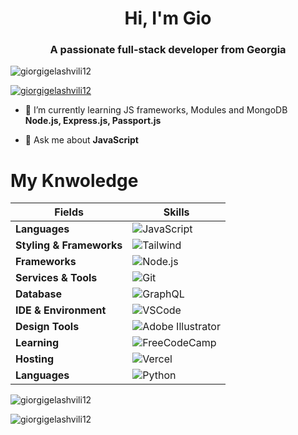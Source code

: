 <h1 align="center">Hi, I'm Gio</h1>
<h3 align="center">A passionate full-stack developer from Georgia</h3>

<p align="left"> <img src="https://komarev.com/ghpvc/?username=giorgigelashvili12&label=Profile%20views&color=0e75b6&style=flat" alt="giorgigelashvili12" /> </p>

<p align="left"> <a href="https://github.com/ryo-ma/github-profile-trophy"><img src="https://github-profile-trophy.vercel.app/?username=giorgigelashvili12" alt="giorgigelashvili12" /></a> </p>

- 🌱 I’m currently learning JS frameworks, Modules and MongoDB **Node.js, Express.js, Passport.js**

- 💬 Ask me about **JavaScript**

</p>

# My Knwoledge

| **Fields**          | **Skills**                                                                                      |
|-----------------------|-------------------------------------------------------------------------------------------------|
| **Languages**          | ![JavaScript](https://img.shields.io/badge/JavaScript-F7DF1E?style=for-the-badge&logo=javascript&logoColor=black) | ![HTML](https://img.shields.io/badge/HTML-E34F26?style=for-the-badge&logo=html5&logoColor=white) | ![CSS](https://img.shields.io/badge/CSS-1572B6?style=for-the-badge&logo=css3&logoColor=white) |
| **Styling & Frameworks** | ![Tailwind](https://img.shields.io/badge/Tailwind_CSS-38B2AC?style=for-the-badge&logo=tailwindcss&logoColor=white) | ![React](https://img.shields.io/badge/React-61DAFB?style=for-the-badge&logo=react&logoColor=black) |
| **Frameworks**         | ![Node.js](https://img.shields.io/badge/Node.js-339939?style=for-the-badge&logo=node.js&logoColor=white) | ![Express](https://img.shields.io/badge/Express-000000?style=for-the-badge&logo=express&logoColor=white) |
| **Services & Tools**   | ![Git](https://img.shields.io/badge/Git-F05032?style=for-the-badge&logo=git&logoColor=white) | ![GitHub](https://img.shields.io/badge/GitHub-181717?style=for-the-badge&logo=github&logoColor=white) |
| **Database**           | ![GraphQL](https://img.shields.io/badge/GraphQL-E10098?style=for-the-badge&logo=graphql&logoColor=white) |
| **IDE & Environment**  | ![VSCode](https://img.shields.io/badge/VS_Code-0078D4?style=for-the-badge&logo=visualstudiocode&logoColor=white) |
| **Design Tools**       | ![Adobe Illustrator](https://img.shields.io/badge/Adobe_Illustrator-FF9A00?style=for-the-badge&logo=adobeillustrator&logoColor=white) | ![Figma](https://img.shields.io/badge/Figma-000000?style=for-the-badge&logo=figma&logoColor=white) |
| **Learning**           | ![FreeCodeCamp](https://img.shields.io/badge/FreeCodeCamp-004D28?style=for-the-badge&logo=freecodecamp&logoColor=white) |
| **Hosting**            | ![Vercel](https://img.shields.io/badge/Vercel-000000?style=for-the-badge&logo=vercel&logoColor=white) | ![Netlify](https://img.shields.io/badge/Netlify-00C7B7?style=for-the-badge&logo=netlify&logoColor=white) |
| **Languages**          | ![Python](https://img.shields.io/badge/Python-3776AB?style=for-the-badge&logo=python&logoColor=white) |





<p><img align="center" src="https://github-readme-stats.vercel.app/api/top-langs?username=giorgigelashvili12&show_icons=true&locale=en&layout=compact" alt="giorgigelashvili12" /></p>

<p><img align="center" src="https://github-readme-streak-stats.herokuapp.com/?user=giorgigelashvili12&" alt="giorgigelashvili12" /></p>
<br/>  
</div>
